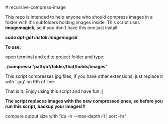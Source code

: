 <p># recursive-compress-image</p>
<p>This repo is intended to help anyone who should compress images in a folder with it's subfolders holding images inside. This script uses <strong>imagemagick</strong>, so if you don't have this one just install:</p>
<p><strong><em>sudo apt-get install imagemagick </em></strong></p>
<p><strong>To use:</strong></p>
<p>open terminal and cd to project folder and type:</p>
<p><strong>./compressr 'path/of/folder/that/holds/images'</strong></p>
<p>This script compresses jpg files, if you have other extensions, just replace it with '.jpg' on 9th of line.</p>
<p>That is it. Enjoy using this script and have fun ;)</p>
<p><strong>The script replaces images with the new compressed ones, so before you run this script, backup your images!!!</strong></p>

<p>compare output size with "du -h --max-depth=1 | sort -hr"</p> 
